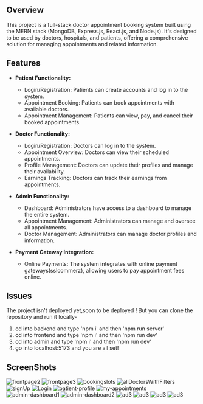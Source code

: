 ## Overview

This project is a full-stack doctor appointment booking system built using the MERN stack (MongoDB, Express.js, React.js, and Node.js).
It's designed to be used by doctors, hospitals, and patients, offering a comprehensive solution for managing appointments and related information.

## Features

* **Patient Functionality:**
    * Login/Registration: Patients can create accounts and log in to the system.
    * Appointment Booking: Patients can book appointments with available doctors.
    * Appointment Management: Patients can view, pay, and cancel their booked appointments.

* **Doctor Functionality:**
    * Login/Registration: Doctors can log in to the system.
    * Appointment Overview: Doctors can view their scheduled appointments.
    * Profile Management: Doctors can update their profiles and manage their availability.
    * Earnings Tracking: Doctors can track their earnings from appointments.

* **Admin Functionality:**
    * Dashboard: Administrators have access to a dashboard to manage the entire system.
    * Appointment Management: Administrators can manage and oversee all appointments.
    * Doctor Management: Administrators can manage doctor profiles and information.

* **Payment Gateway Integration:**
    * Online Payments: The system integrates with online payment gateways(sslcommerz), allowing users to pay appointment fees online.
## Issues
The project isn't deployed yet,soon to be deployed ! But you can clone the repository and run it locally-
  1. cd into backend and type 'npm i' and then 'npm run server'
  2. cd into frontend and type 'npm i' and then 'npm run dev'
  3. cd into admin and type 'npm i' and then 'npm run dev'
  4. go into localhost:5173 and you are all set!
      
## ScreenShots

![frontpage2](images/frontpage2.png)
![frontpage3](images/frontpage3.png)
![bookingslots](images/bookingslots.png)
![allDoctorsWithFilters](images/allDoctorsWithFilters.png)
![signUp](images/signUp.png)
![Login](images/Login.png)
![patient-profile](images/patient-profile.png)
![my-appointments](images/my-appointments.png)
![admin-dashboard1](images/admin-dashboard1.png)
![admin-dashboard2](images/admin-dashboard2.png)
![ad3](images/ad3.png)
![ad3](images/ad4.png)
![ad3](images/ad5.png)
![ad3](images/ad6.png)



